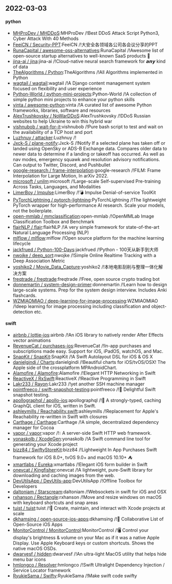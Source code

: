 ## 2022-03-03

#### python
* [MHProDev / MHDDoS](https://github.com/MHProDev/MHDDoS):MHProDev /!Best DDoS Attack Script Python3, Cyber Attack With 40 Methods
* [FeeiCN / Security-PPT](https://github.com/FeeiCN/Security-PPT):FeeiCN /!大安全各领域各公司各会议分享的PPT
* [RunaCapital / awesome-oss-alternatives](https://github.com/RunaCapital/awesome-oss-alternatives):RunaCapital /!Awesome list of open-source startup alternatives to well-known SaaS products 🚀
* [jina-ai / jina](https://github.com/jina-ai/jina):jina-ai /!Cloud-native neural search framework for 𝙖𝙣𝙮 kind of data
* [TheAlgorithms / Python](https://github.com/TheAlgorithms/Python):TheAlgorithms /!All Algorithms implemented in Python
* [wagtail / wagtail](https://github.com/wagtail/wagtail):wagtail /!A Django content management system focused on flexibility and user experience
* [Python-World / python-mini-projects](https://github.com/Python-World/python-mini-projects):Python-World /!A collection of simple python mini projects to enhance your python skills
* [vinta / awesome-python](https://github.com/vinta/awesome-python):vinta /!A curated list of awesome Python frameworks, libraries, software and resources
* [AlexTrushkovsky / NoWarDDoS](https://github.com/AlexTrushkovsky/NoWarDDoS):AlexTrushkovsky /!DDoS Russian websites to help Ukraine to win this hybrid war
* [vishnubob / wait-for-it](https://github.com/vishnubob/wait-for-it):vishnubob /!Pure bash script to test and wait on the availability of a TCP host and port
* [Luzhnuy / attacker](https://github.com/Luzhnuy/attacker):Luzhnuy /!
* [Jxck-S / plane-notify](https://github.com/Jxck-S/plane-notify):Jxck-S /!Notify If a selected plane has taken off or landed using OpenSky or ADS-B Exchange data. Compares older data to newer data to determine if a landing or takeoff has occurred. As well as nav modes, emergency squawk and resolution advisory notifications. Can output to Twitter, Discord, and Pushbullet
* [google-research / frame-interpolation](https://github.com/google-research/frame-interpolation):google-research /!FILM: Frame Interpolation for Large Motion, In arXiv 2022.
* [microsoft / unilm](https://github.com/microsoft/unilm):microsoft /!Large-scale Self-supervised Pre-training Across Tasks, Languages, and Modalities
* [LimerBoy / Impulse](https://github.com/LimerBoy/Impulse):LimerBoy /!💣 Impulse Denial-of-service ToolKit
* [PyTorchLightning / pytorch-lightning](https://github.com/PyTorchLightning/pytorch-lightning):PyTorchLightning /!The lightweight PyTorch wrapper for high-performance AI research. Scale your models, not the boilerplate.
* [open-mmlab / mmclassification](https://github.com/open-mmlab/mmclassification):open-mmlab /!OpenMMLab Image Classification Toolbox and Benchmark
* [flairNLP / flair](https://github.com/flairNLP/flair):flairNLP /!A very simple framework for state-of-the-art Natural Language Processing (NLP)
* [mlflow / mlflow](https://github.com/mlflow/mlflow):mlflow /!Open source platform for the machine learning lifecycle
* [jackfrued / Python-100-Days](https://github.com/jackfrued/Python-100-Days):jackfrued /!Python - 100天从新手到大师
* [nwojke / deep_sort](https://github.com/nwojke/deep_sort):nwojke /!Simple Online Realtime Tracking with a Deep Association Metric
* [yoshiko2 / Movie_Data_Capture](https://github.com/yoshiko2/Movie_Data_Capture):yoshiko2 /!本地电影刮削与整理一体化解决方案
* [freqtrade / freqtrade](https://github.com/freqtrade/freqtrade):freqtrade /!Free, open source crypto trading bot
* [donnemartin / system-design-primer](https://github.com/donnemartin/system-design-primer):donnemartin /!Learn how to design large-scale systems. Prep for the system design interview. Includes Anki flashcards.
* [WZMIAOMIAO / deep-learning-for-image-processing](https://github.com/WZMIAOMIAO/deep-learning-for-image-processing):WZMIAOMIAO /!deep learning for image processing including classification and object-detection etc.

#### swift
* [airbnb / lottie-ios](https://github.com/airbnb/lottie-ios):airbnb /!An iOS library to natively render After Effects vector animations
* [RevenueCat / purchases-ios](https://github.com/RevenueCat/purchases-ios):RevenueCat /!In-app purchases and subscriptions made easy. Support for iOS, iPadOS, watchOS, and Mac.
* [SnapKit / SnapKit](https://github.com/SnapKit/SnapKit):SnapKit /!A Swift Autolayout DSL for iOS & OS X
* [danielgindi / Charts](https://github.com/danielgindi/Charts):danielgindi /!Beautiful charts for iOS/tvOS/OSX! The Apple side of the crossplatform MPAndroidChart.
* [Alamofire / Alamofire](https://github.com/Alamofire/Alamofire):Alamofire /!Elegant HTTP Networking in Swift
* [ReactiveX / RxSwift](https://github.com/ReactiveX/RxSwift):ReactiveX /!Reactive Programming in Swift
* [Lakr233 / Rayon](https://github.com/Lakr233/Rayon):Lakr233 /!yet another SSH machine manager
* [pointfreeco / swift-snapshot-testing](https://github.com/pointfreeco/swift-snapshot-testing):pointfreeco /!📸 Delightful Swift snapshot testing.
* [apollographql / apollo-ios](https://github.com/apollographql/apollo-ios):apollographql /!📱 A strongly-typed, caching GraphQL client for iOS, written in Swift.
* [ashleymills / Reachability.swift](https://github.com/ashleymills/Reachability.swift):ashleymills /!Replacement for Apple's Reachability re-written in Swift with closures
* [Carthage / Carthage](https://github.com/Carthage/Carthage):Carthage /!A simple, decentralized dependency manager for Cocoa
* [vapor / vapor](https://github.com/vapor/vapor):vapor /!💧 A server-side Swift HTTP web framework.
* [yonaskolb / XcodeGen](https://github.com/yonaskolb/XcodeGen):yonaskolb /!A Swift command line tool for generating your Xcode project
* [bizz84 / SwiftyStoreKit](https://github.com/bizz84/SwiftyStoreKit):bizz84 /!Lightweight In App Purchases Swift framework for iOS 8.0+, tvOS 9.0+ and macOS 10.10+ ⛺
* [xmartlabs / Eureka](https://github.com/xmartlabs/Eureka):xmartlabs /!Elegant iOS form builder in Swift
* [onevcat / Kingfisher](https://github.com/onevcat/Kingfisher):onevcat /!A lightweight, pure-Swift library for downloading and caching images from the web.
* [DevUtilsApp / DevUtils-app](https://github.com/DevUtilsApp/DevUtils-app):DevUtilsApp /!Offline Toolbox for Developers
* [daltoniam / Starscream](https://github.com/daltoniam/Starscream):daltoniam /!Websockets in swift for iOS and OSX
* [rxhanson / Rectangle](https://github.com/rxhanson/Rectangle):rxhanson /!Move and resize windows on macOS with keyboard shortcuts and snap areas
* [tuist / tuist](https://github.com/tuist/tuist):tuist /!🚀 Create, maintain, and interact with Xcode projects at scale
* [dkhamsing / open-source-ios-apps](https://github.com/dkhamsing/open-source-ios-apps):dkhamsing /!📱 Collaborative List of Open-Source iOS Apps
* [MonitorControl / MonitorControl](https://github.com/MonitorControl/MonitorControl):MonitorControl /!🖥 Control your display's brightness & volume on your Mac as if it was a native Apple Display. Use Apple Keyboard keys or custom shortcuts. Shows the native macOS OSDs.
* [dwarvesf / hidden](https://github.com/dwarvesf/hidden):dwarvesf /!An ultra-light MacOS utility that helps hide menu bar icons
* [hmlongco / Resolver](https://github.com/hmlongco/Resolver):hmlongco /!Swift Ultralight Dependency Injection / Service Locator framework
* [RyukieSama / Swifty](https://github.com/RyukieSama/Swifty):RyukieSama /!Make swift code swifty

